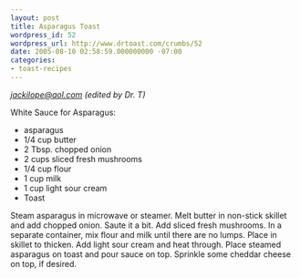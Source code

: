 ```yaml
---
layout: post
title: Asparagus Toast
wordpress_id: 52
wordpress_url: http://www.drtoast.com/crumbs/52
date: 2005-08-10 02:58:59.000000000 -07:00
categories:
- toast-recipes
---
```

*jackilope@aol.com (edited by Dr. T)*

White Sauce for Asparagus:

* asparagus
* 1/4 cup butter
* 2 Tbsp. chopped onion 
* 2 cups sliced fresh mushrooms
* 1/4 cup flour
* 1 cup milk
* 1 cup light sour cream
* Toast

Steam asparagus in microwave or steamer. Melt butter in non-stick skillet and add chopped onion. Saute it a bit. Add sliced fresh mushrooms. In a separate container, mix flour and milk until there are no lumps. Place in skillet to thicken. Add light sour cream and heat through. Place steamed asparagus on toast and pour sauce on top. Sprinkle some cheddar cheese on top, if desired.

